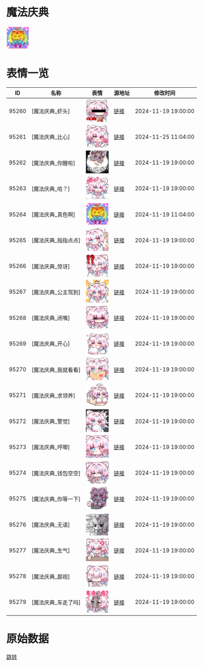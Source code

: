 # 魔法庆典

<img src="./cover.png" height="60" alt="cover" />

# 表情一览

|ID|名称|表情|源地址|修改时间|
|----|----|----|----|----|
|95260|[魔法庆典_虾头]|<img src="./pic/095260_%5B魔法庆典_虾头%5D.png" height="60" alt="虾头"/>|[链接](https://i0.hdslb.com/bfs/garb/0c53826138cca7bca81c2ec64210dcc9b6ff0efb.png)|2024-11-19 19:00:00|
|95261|[魔法庆典_比心]|<img src="./pic/095261_%5B魔法庆典_比心%5D.png" height="60" alt="比心"/>|[链接](https://i0.hdslb.com/bfs/garb/e6b18ce532b6379f61fce11c0d0c983016c876b8.png)|2024-11-25 11:04:00|
|95262|[魔法庆典_你醒啦]|<img src="./pic/095262_%5B魔法庆典_你醒啦%5D.png" height="60" alt="你醒啦"/>|[链接](https://i0.hdslb.com/bfs/garb/20048c45752b47bddd09eb811cdb683876f7388c.png)|2024-11-19 19:00:00|
|95263|[魔法庆典_哈？]|<img src="./pic/095263_%5B魔法庆典_哈？%5D.png" height="60" alt="哈？"/>|[链接](https://i0.hdslb.com/bfs/garb/4949038e93c2f47b8632e36cf3f7b43f4dbc36b1.png)|2024-11-19 19:00:00|
|95264|[魔法庆典_真色啊]|<img src="./pic/095264_%5B魔法庆典_真色啊%5D.png" height="60" alt="真色啊"/>|[链接](https://i0.hdslb.com/bfs/garb/dc85ed15e09807a465e4c54ed41702288ea3aac7.png)|2024-11-19 11:04:00|
|95265|[魔法庆典_指指点点]|<img src="./pic/095265_%5B魔法庆典_指指点点%5D.png" height="60" alt="指指点点"/>|[链接](https://i0.hdslb.com/bfs/garb/989d29b16861c1d1ece25fa3b45ddb20f6006728.png)|2024-11-19 19:00:00|
|95266|[魔法庆典_惊讶]|<img src="./pic/095266_%5B魔法庆典_惊讶%5D.png" height="60" alt="惊讶"/>|[链接](https://i0.hdslb.com/bfs/garb/2ef25671ef66c295badaf10ce5c5627783964f03.png)|2024-11-19 19:00:00|
|95267|[魔法庆典_公主驾到]|<img src="./pic/095267_%5B魔法庆典_公主驾到%5D.png" height="60" alt="公主驾到"/>|[链接](https://i0.hdslb.com/bfs/garb/e983d86d8c852580463ce6bbdaee85a9fdc50f2f.png)|2024-11-19 19:00:00|
|95268|[魔法庆典_闭嘴]|<img src="./pic/095268_%5B魔法庆典_闭嘴%5D.png" height="60" alt="闭嘴"/>|[链接](https://i0.hdslb.com/bfs/garb/ea5ba8129706642b00ae5cdfd6d2ad9a7eb3496b.png)|2024-11-19 19:00:00|
|95269|[魔法庆典_开心]|<img src="./pic/095269_%5B魔法庆典_开心%5D.png" height="60" alt="开心"/>|[链接](https://i0.hdslb.com/bfs/garb/61b54113292b6147d7134130bdc6f3f563d0ba76.png)|2024-11-19 19:00:00|
|95270|[魔法庆典_我就看看]|<img src="./pic/095270_%5B魔法庆典_我就看看%5D.png" height="60" alt="我就看看"/>|[链接](https://i0.hdslb.com/bfs/garb/38e35d10637efd7faf878fb6991598dfde6e5c34.png)|2024-11-19 19:00:00|
|95271|[魔法庆典_求领养]|<img src="./pic/095271_%5B魔法庆典_求领养%5D.png" height="60" alt="求领养"/>|[链接](https://i0.hdslb.com/bfs/garb/3ab34a9f98f4681e2c985ecbb710ab4944151de2.png)|2024-11-19 19:00:00|
|95272|[魔法庆典_警觉]|<img src="./pic/095272_%5B魔法庆典_警觉%5D.png" height="60" alt="警觉"/>|[链接](https://i0.hdslb.com/bfs/garb/e68227f2e6590431a635682195e887bb1a2218d6.png)|2024-11-19 19:00:00|
|95273|[魔法庆典_哼唧]|<img src="./pic/095273_%5B魔法庆典_哼唧%5D.png" height="60" alt="哼唧"/>|[链接](https://i0.hdslb.com/bfs/garb/9ca4e73f0e2aa7829c4fbdd4dc9e11695c171723.png)|2024-11-19 19:00:00|
|95274|[魔法庆典_钱包空空]|<img src="./pic/095274_%5B魔法庆典_钱包空空%5D.png" height="60" alt="钱包空空"/>|[链接](https://i0.hdslb.com/bfs/garb/bbe54f89e57b33a57dcd387a676ab15a093e4272.png)|2024-11-19 19:00:00|
|95275|[魔法庆典_你等一下]|<img src="./pic/095275_%5B魔法庆典_你等一下%5D.png" height="60" alt="你等一下"/>|[链接](https://i0.hdslb.com/bfs/garb/34d89f837cde23bb25edcc2d10fbe4e8326fad49.png)|2024-11-19 19:00:00|
|95276|[魔法庆典_无语]|<img src="./pic/095276_%5B魔法庆典_无语%5D.png" height="60" alt="无语"/>|[链接](https://i0.hdslb.com/bfs/garb/ee9e76c67ebe69ff9a6ac67361678b4fdc3250f0.png)|2024-11-19 19:00:00|
|95277|[魔法庆典_生气]|<img src="./pic/095277_%5B魔法庆典_生气%5D.png" height="60" alt="生气"/>|[链接](https://i0.hdslb.com/bfs/garb/ceccfb7b02718aba52affaf086b47489b20b5777.png)|2024-11-19 19:00:00|
|95278|[魔法庆典_鄙视]|<img src="./pic/095278_%5B魔法庆典_鄙视%5D.png" height="60" alt="鄙视"/>|[链接](https://i0.hdslb.com/bfs/garb/994bb9bbb4466ad0d6f29e465f57f6f142c49c6f.png)|2024-11-19 19:00:00|
|95279|[魔法庆典_车走了吗]|<img src="./pic/095279_%5B魔法庆典_车走了吗%5D.png" height="60" alt="车走了吗"/>|[链接](https://i0.hdslb.com/bfs/garb/41faf3505109ff626cac2bd22e34fe6c0c9863e8.png)|2024-11-19 19:00:00|

# 原始数据

[跳转](./raw.json)

